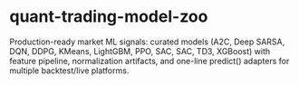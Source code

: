 # quant-trading-model-zoo
Production-ready market ML signals: curated models (A2C, Deep SARSA, DQN, DDPG, KMeans, LightGBM, PPO, SAC, SAC, TD3, XGBoost) with feature pipeline, normalization artifacts, and one-line predict() adapters for multiple backtest/live platforms.
